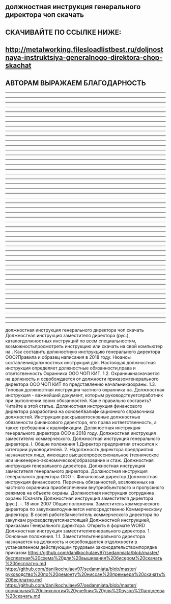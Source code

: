 должностная инструкция генерального директора чоп скачать
--------------------------------------------------
СКАЧИВАЙТЕ ПО ССЫЛКЕ НИЖЕ:
--------------------------------------------------
http://metalworking.filesloadlistbest.ru/doljnostnaya-instruktsiya-generalnogo-direktora-chop-skachat
--------------------------------------------------
АВТОРАМ ВЫРАЖАЕМ БЛАГОДАРНОСТЬ
--------------------------------------------------
--------------------------------------------------
--------------------------------------------------
--------------------------------------------------
--------------------------------------------------
--------------------------------------------------
--------------------------------------------------
--------------------------------------------------
--------------------------------------------------
--------------------------------------------------
--------------------------------------------------
--------------------------------------------------
--------------------------------------------------
--------------------------------------------------
--------------------------------------------------
--------------------------------------------------
--------------------------------------------------
--------------------------------------------------
--------------------------------------------------
--------------------------------------------------
--------------------------------------------------
--------------------------------------------------
--------------------------------------------------
--------------------------------------------------
--------------------------------------------------
--------------------------------------------------
--------------------------------------------------
--------------------------------------------------
--------------------------------------------------
--------------------------------------------------
--------------------------------------------------
--------------------------------------------------
--------------------------------------------------
--------------------------------------------------
--------------------------------------------------
--------------------------------------------------
--------------------------------------------------
--------------------------------------------------
--------------------------------------------------
--------------------------------------------------
--------------------------------------------------
--------------------------------------------------
--------------------------------------------------
--------------------------------------------------
--------------------------------------------------
--------------------------------------------------
--------------------------------------------------
--------------------------------------------------
--------------------------------------------------
--------------------------------------------------
должностная инструкция генерального директора чоп скачать Должностная инструкция заместителя директора (рус.), каталогдолжностных инструкций по всем специальностям, возможностьпросмотреть инструкцию или скачать на свой компьютер на . Как составить должностную инструкцию генерального директора ООО?Правила и образец написания в 2018 году. Нюансы составлениядолжностных инструкций для. Настоящая должностная инструкция определяет должностные обязанности,права и ответственность Охранника ООО ЧОП КИТ. 1.2. Охранникназначается на должность и освобождается от должности приказомгенерального директора ООО ЧОП КИТ по представлению начальникаохраны. 1.3. Типовая должностная инструкция частного охранника на. Должностная инструкция - важнейший документ, которым руководствуетсяработник при выполнении своих обязанностей. Как е правильно составить?Читайте в этой статье. Должностная инструкция финансового директора разработана на основеКвалификационного справочника должностей. Инструкция раскрываетосновные должностные обязанности финансового директора, его права иответственность, а также требования к квалификации. Должностная инструкция генерального директора ООО в 2018 году. Должностная инструкция заместителю коммерческого. Должностная инструкция генерального директора. I. Общие положения 1.Директор предприятия относится к категории руководителей. 2. Надолжность директора предприятия назначается лицо, имеющее высшеепрофессиональное (техническое или инженерно-экономическое)образование и стаж. Должностная инструкция генерального директора. Должностная инструкция заместителя генерального директора. Должностная инструкция генерального директора ООО -. Финансовый директор  Должностная инструкция финансового. Перечень обязанностей, возложенных на частного охранника приобеспечении внутриобъектового и пропускного режимов на объекте охраны. Должностная инструкция сотрудника охраны (Скачать
Должностная инструкция заместителя директора (рус.). -. 18 июл 2007  Общие положения. Заместитель коммерческого директора по закупкамподчиняется непосредственно Коммерческому директору. В своей работеЗаместитель коммерческого директора по закупкам руководствуетсянастоящей Должностной инструкцией, приказами Генерального директора. Открыть в формате WORD Должностная инструкция заместителягенерального директора. 1. Основные положения. 1.1. Заместительгенерального директора назначается на должность и освобождается отдолжности в установленном действующим трудовым законодательствомпорядке приказом
https://github.com/danilkochulaev97/sedanmiata/blob/master/бесплатная%20схема%20для%20вышивания%20бисером%20скачать%20бесплатно.md
https://github.com/danilkochulaev97/sedanmiata/blob/master/руководство%20по%20ремонту%20ниссан%20премьера%20скачать%20бесплатно.md
https://github.com/danilkochulaev97/sedanmiata/blob/master/социальная%20психология%20учебник%20для%20вузов%20андреева%20скачать.md